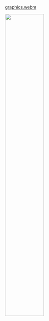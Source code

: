 [graphics.webm](https://github.com/neeldoshii/Mobile-Computing/assets/60827173/e5f459b4-2c0f-4a8f-b6d6-5dbb87aef177)

<img src = "https://github.com/neeldoshii/Mobile-Computing/assets/60827173/b0aa5fb5-2a7a-4578-aeaf-49c42d1b2065" width = 50% height = 50%>
